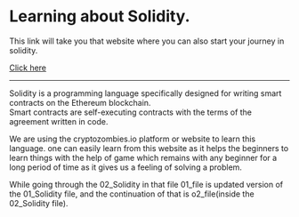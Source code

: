 <h1>
  Learning about Solidity.
</h1>

<p>This link will take you that website where you can also start your journey in solidity.</p>
<a href="https://cryptozombies.io/en/course">Click here</a>
<hr>

<p>
  Solidity is a programming language specifically designed for writing smart contracts on the Ethereum blockchain.
  <br>Smart contracts are self-executing contracts with the terms of the agreement written in code.
</p>

<p>
  We are using the cryptozombies.io platform or website to learn this language.
  one can easily learn from this website as it helps the beginners to learn things with the help of game 
  which remains with any beginner for a long period of time as it gives us a feeling of solving a problem.
</p>

<p>
  While going through the 02_Solidity in that file 01_file is updated version of the 01_Solidity file, and 
  the continuation of that is o2_file(inside the 02_Solidity file).
</p>
